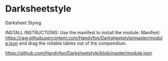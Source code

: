 # Darksheetstyle
Darksheet Stying

INSTALL INSTRUCTIONS: Use the manifest to install the module:
Manifest: https://raw.githubusercontent.com/Handyfon/Darksheetstyle/master/module.json
and drag the rollable tables out of the compendium.

https://github.com/Handyfon/Darksheetstyle/blob/master/module.json
